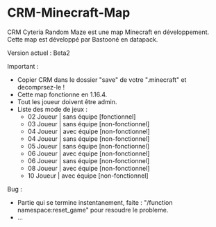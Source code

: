 # CRM-Minecraft-Map
CRM Cyteria Random Maze est une map Minecraft en développement. Cette map est développé par Bastooné en datapack.

Version actuel : Beta2

Important :
* Copier CRM dans le dossier "save" de votre ".minecraft" et decomprsez-le !
* Cette map fonctionne en 1.16.4.
* Tout les joueur doivent être admin.
* Liste des mode de jeux :
  - 02 Joueur | sans équipe [fonctionnel]
  - 03 Joueur | sans équipe [non-fonctionnel]
  - 04 Joueur | avec équipe [non-fonctionnel]
  - 04 Joueur | sans équipe [non-fonctionnel]
  - 05 Joueur | sans équipe [non-fonctionnel]
  - 06 Joueur | avec équipe [non-fonctionnel]
  - 06 Joueur | sans équipe [non-fonctionnel]
  - 08 Joueur | avec équipe [non-fonctionnel]
  - 10 Joueur | avec équipe [non-fonctionnel]
  
Bug :
* Partie qui se termine instentanement, faite : "/function namespace:reset_game" pour resoudre le probleme.
* ...
